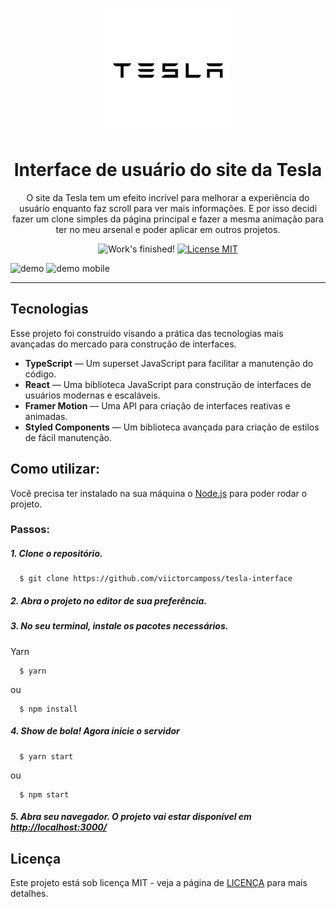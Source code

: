 <p align="center">
  <img src="public/tesla-logo.png" alt="Tesla logo" height="200">
<!-- </p> -->

<h1 align="center">
  Interface de usuário do site da Tesla
</h1>

<p align="center">
  O site da Tesla tem um efeito incrível para melhorar a experiência do usuário enquanto faz scroll para ver mais informações. E por isso decidi fazer um clone simples da página principal e fazer a mesma animação para ter no meu arsenal e poder aplicar em outros projetos.
</p>

<p align="center">
  <img src="https://img.shields.io/badge/Status-Finalizado-brightgreen" alt="Work's finished!">
  <a href="https://opensource.org/licenses/MIT">
    <img src="https://img.shields.io/badge/Licença-MIT-blue.svg" alt="License MIT">
  </a>
</p>

[//]: # (Add your gifs/images here:)
<div>
  <img src="public/tesla.gif" alt="demo" height="425">
  <img src="public/tesla-mobile.gif" alt="demo mobile" height="425">
</div>

<hr />

## Tecnologias
[//]: # (Add the features of your project here:)
Esse projeto foi construído visando a prática das tecnologias mais avançadas do mercado para construção de interfaces. 

- **TypeScript** — Um superset JavaScript para facilitar a manutenção do código.
- **React** — Uma biblioteca JavaScript para construção de interfaces de usuários modernas e escaláveis.
- **Framer Motion** — Uma API para criação de interfaces reativas e animadas. 
- **Styled Components** — Um biblioteca avançada para criação de estilos de fácil manutenção. 

## Como utilizar:
Você precisa ter instalado na sua máquina o [Node.js](https://nodejs.org/en/) para poder rodar o projeto.
   
### Passos:

##### 1. Clone o repositório.

```
  $ git clone https://github.com/viictorcamposs/tesla-interface
```
##### 2. Abra o projeto no editor de sua preferência.

##### 3. No seu terminal, instale os pacotes necessários.

Yarn
```
  $ yarn
```
ou
```
  $ npm install
```

##### 4. Show de bola! Agora inicie o servidor

```
  $ yarn start
```
ou
```
  $ npm start
```
##### 5. Abra seu navegador. O projeto vai estar disponível em <a href="http://localhost:3000">http://localhost:3000/</a>


## Licença

Este projeto está sob licença MIT - veja a página de [LICENÇA](https://opensource.org/licenses/MIT) para mais detalhes.